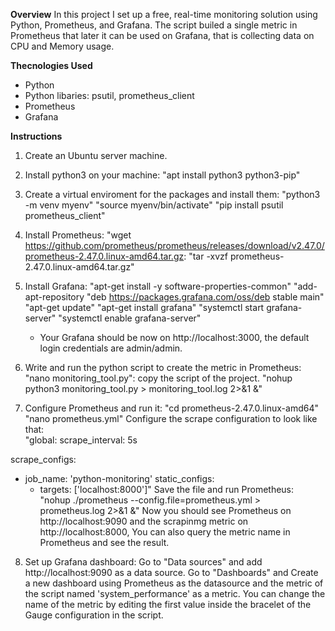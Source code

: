 **Overview**
In this project I set up a free, real-time monitoring solution using Python, Prometheus, and Grafana.
The script builed a single metric in Prometheus that later it can be used on Grafana, that is collecting data on CPU and Memory usage.

**Thecnologies Used**
* Python
* Python libaries: psutil, prometheus_client
* Prometheus
* Grafana

**Instructions**
  1. Create an Ubuntu server machine.
     
  2. Install python3 on your machine:
     "apt install python3 python3-pip"
     
  3. Create a virtual enviroment for the packages and install them:
     "python3 -m venv myenv"
     "source myenv/bin/activate"
     "pip install psutil prometheus_client"
     
  4. Install Prometheus:
     "wget https://github.com/prometheus/prometheus/releases/download/v2.47.0/prometheus-2.47.0.linux-amd64.tar.gz:
     "tar -xvzf prometheus-2.47.0.linux-amd64.tar.gz"
     
  5. Install Grafana:
     "apt-get install -y software-properties-common"
     "add-apt-repository "deb https://packages.grafana.com/oss/deb stable main"
     "apt-get update"
     "apt-get install grafana"
     "systemctl start grafana-server"
     "systemctl enable grafana-server"
     * Your Grafana should be now on http://localhost:3000, the default login credentials are admin/admin.
      
  6. Write and run the python script to create the metric in Prometheus:
     "nano monitoring_tool.py":
     copy the script of the project.
     "nohup python3 monitoring_tool.py > monitoring_tool.log 2>&1 &"

  7. Configure Prometheus and run it:
     "cd prometheus-2.47.0.linux-amd64"
     "nano prometheus.yml"
     Configure the scrape configuration to look like that:\
     "global:
  scrape_interval: 5s

scrape_configs:
  - job_name: 'python-monitoring'
    static_configs:
      - targets: ['localhost:8000']"
     Save the file and run Prometheus:
     "nohup ./prometheus --config.file=prometheus.yml > prometheus.log 2>&1 &"
     Now you should see Prometheus on http://localhost:9090 and the scrapinmg metric on http://localhost:8000,
     You can also query the metric name in Prometheus and see the result.

   8. Set up Grafana dashboard:
      Go to "Data sources" and add http://localhost:9090 as a data source.
      Go to "Dashboards" and Create a new dashboard using Prometheus as the datasource and the metric of the script named 'system_performance' as a metric.
      You can change the name of the metric by editing the first value inside the bracelet of the Gauge configuration in the script.


        
